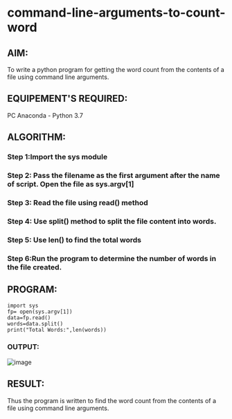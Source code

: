 # command-line-arguments-to-count-word
## AIM:
To write a python program for getting the word count from the contents of a file using command line arguments.
## EQUIPEMENT'S REQUIRED: 
PC
Anaconda - Python 3.7
## ALGORITHM: 
### Step 1:Import the sys module

### Step 2: Pass the filename as the first argument after the name of script. Open the file as sys.argv[1]
 
### Step 3: Read the file using read() method

### Step 4:  Use split() method to split the file content into words.

### Step 5: Use len() to find the total words

### Step 6:Run the program to determine the number of words in the file created. 

## PROGRAM:
```
import sys
fp= open(sys.argv[1])
data=fp.read()
words=data.split()
print("Total Words:",len(words))
```
### OUTPUT:
![image](https://github.com/pochireddyp/command-line-arguments-to-count-word/assets/150232043/01451f62-4a8e-4c08-ab1e-fc97ce62d690)


## RESULT:
Thus the program is written to find the word count from the contents of a file using command line arguments.

